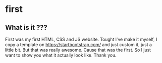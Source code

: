 # first
## What is it ???
First was my first HTML, CSS and JS website. Tought I've make it myself, I copy a template on https://startbootstrap.com/ and just custom it, just a little bit. But that was really awesome. Cause that was the first.
So I just want to show you what it actually look like.
Thank you.
